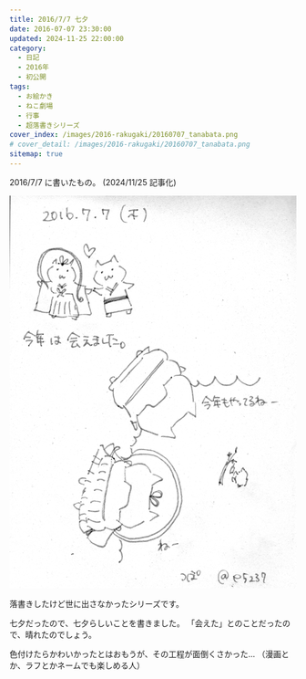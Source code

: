 ```yaml
---
title: 2016/7/7 七夕
date: 2016-07-07 23:30:00
updated: 2024-11-25 22:00:00
category:
  - 日記
  - 2016年
  - 初公開
tags:
  - お絵かき
  - ねこ劇場
  - 行事
  - 超落書きシリーズ
cover_index: /images/2016-rakugaki/20160707_tanabata.png
# cover_detail: /images/2016-rakugaki/20160707_tanabata.png
sitemap: true
---
```


2016/7/7 に書いたもの。 (2024/11/25 記事化)

![](/images/2016-rakugaki/20160707_tanabata.png)


落書きしたけど世に出さなかったシリーズです。

七夕だったので、七夕らしいことを書きました。
「会えた」とのことだったので、晴れたのでしょう。

色付けたらかわいかったとはおもうが、その工程が面倒くさかった…
（漫画とか、ラフとかネームでも楽しめる人）